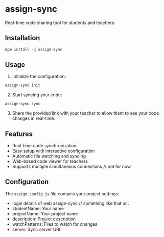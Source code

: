 # assign-sync

Real-time code sharing tool for students and teachers.

## Installation

```bash
npm install -g assign-sync
```

## Usage

1. Initialize the configuration:
```bash
assign-sync init
```

2. Start syncing your code:
```bash
assign-sync sync
```

3. Share the provided link with your teacher to allow them to see your code changes in real-time.

## Features

- Real-time code synchronization
- Easy setup with interactive configuration
- Automatic file watching and syncing
- Web-based code viewer for teachers
- Supports multiple simultaneous connections // not for now

## Configuration

The `assign.config.js` file contains your project settings:
- login details of web assign-sync // something like that or..
- studentName: Your name
- projectName: Your project name
- description: Project description
- watchPatterns: Files to watch for changes
- server: Sync server URL


